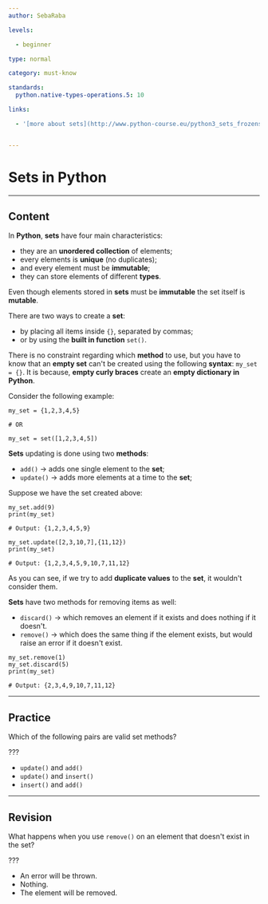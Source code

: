 ```yaml
---
author: SebaRaba

levels:

  - beginner

type: normal

category: must-know

standards:
  python.native-types-operations.5: 10

links:

  - '[more about sets](http://www.python-course.eu/python3_sets_frozensets.php){website}'


---
```


# Sets in Python

---
## Content

In **Python**, **sets** have four main characteristics:
- they are an **unordered collection** of elements;
- every elements is **unique** (no duplicates);
- and every element must be **immutable**;
- they can store elements of different **types**.

Even though elements stored in **sets** must be **immutable** the set itself is **mutable**.

There are two ways to create a **set**:
- by placing all items inside `{}`, separated by commas;
- or by using the **built in function** `set()`.

There is no constraint regarding which **method** to use, but you have to know that an **empty set** can't be created using the following **syntax**: `my_set = {}`. It is because, **empty curly braces** create an **empty dictionary in Python**.

Consider the following example:

```
my_set = {1,2,3,4,5}

# OR

my_set = set([1,2,3,4,5])
```

**Sets** updating is done using two **methods**:
- `add()` -> adds one single element to the **set**;
- `update()` -> adds more elements at a time to the **set**;

Suppose we have the set created above:
```
my_set.add(9)
print(my_set)

# Output: {1,2,3,4,5,9}

my_set.update([2,3,10,7],{11,12})
print(my_set)

# Output: {1,2,3,4,5,9,10,7,11,12}
```

As you can see, if we try to add **duplicate values** to the **set**, it wouldn't consider them.

**Sets** have two methods for removing items as well:
- `discard()` -> which removes an element if it exists and does nothing if it doesn't.
- `remove()` -> which does the same thing if the element exists, but would raise an error if it doesn't exist.

```
my_set.remove(1)
my_set.discard(5)
print(my_set)

# Output: {2,3,4,9,10,7,11,12}
```

---
## Practice

Which of the following pairs are valid set methods?

???


* `update()` and `add()`
* `update()` and `insert()`
* `insert()` and `add()`

---
## Revision

What happens when you use `remove()` on an element that doesn't exist in the set?

???


* An error will be thrown.
* Nothing.
* The element will be removed.
 
